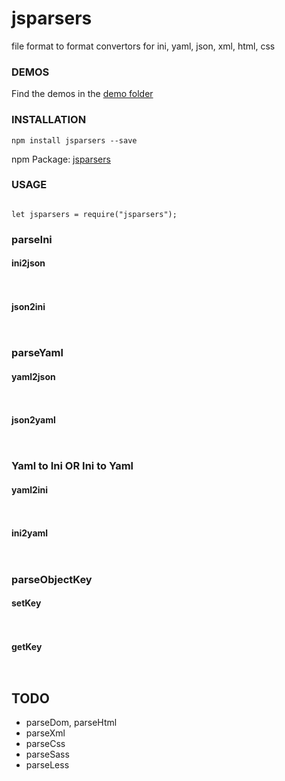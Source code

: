 # jsparsers
file format to format convertors for ini, yaml, json, xml, html, css


### DEMOS

Find the demos in the [demo folder](https://github.com/ganeshkbhat/convertors/tree/main/demos)


### INSTALLATION

`npm install jsparsers --save`

npm Package: [jsparsers](https://www.npmjs.com/package/jsparsers)


### USAGE

```

let jsparsers = require("jsparsers");

```


### parseIni

#### ini2json

```


```

#### json2ini

```


```


### parseYaml

#### yaml2json

```


```


#### json2yaml

```


```


### Yaml to Ini OR Ini to Yaml


#### yaml2ini


```


```


#### ini2yaml


```


```


### parseObjectKey


#### setKey

```


```

#### getKey

```


```

<!-- 
### parseDom


##### json2dom

```


```


##### dom2json

```


```


### parseXML


##### json2xml

```


```

##### xml2json

```


```


### parseCss


##### css2json

```


```

##### json2css

```


```


### parseLess


##### less2json

```


```


##### json2less

```


```


##### less2css

```


```


### parseSass


##### sass2json

```


```


##### json2sass

```


```


##### sass2css

```


``` -->


## TODO


- parseDom, parseHtml
- parseXml
- parseCss
- parseSass
- parseLess



